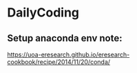 # DailyCoding

## Setup anaconda env note:
https://uoa-eresearch.github.io/eresearch-cookbook/recipe/2014/11/20/conda/
